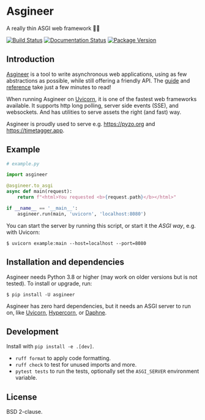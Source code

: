 # Asgineer
A really thin ASGI web framework 🐍🤘

[![Build Status](https://github.com/almarklein/asgineer/workflows/CI/badge.svg)](https://github.com/almarklein/asgineer/actions)
[![Documentation Status](https://readthedocs.org/projects/asgineer/badge/?version=latest)](https://asgineer.readthedocs.io/?badge=latest)
[![Package Version](https://badge.fury.io/py/asgineer.svg)](https://pypi.org/project/asgineer)


## Introduction

[Asgineer](https://asgineer.readthedocs.io) is a tool to write asynchronous
web applications, using as few abstractions as possible, while still
offering a friendly API. The
[guide](https://asgineer.readthedocs.io/guide.html) and
[reference](https://asgineer.readthedocs.io/reference.html) take just a few
minutes to read!

When running Asgineer on [Uvicorn](https://github.com/encode/uvicorn),
it is one of the fastest web frameworks available. It supports http
long polling, server side events (SSE), and websockets. And has utilities
to serve assets the right (and fast) way.

Asgineer is proudly used to serve e.g. https://pyzo.org and https://timetagger.app.


## Example

```py
# example.py

import asgineer

@asgineer.to_asgi
async def main(request):
    return f"<html>You requested <b>{request.path}</b></html>"

if __name__ == '__main__':
    asgineer.run(main, 'uvicorn', 'localhost:8080')
```

You can start the server by running this script, or start it the *ASGI way*, e.g.
with Uvicorn:
```
$ uvicorn example:main --host=localhost --port=8080
```

## Installation and dependencies

Asgineer needs Python 3.8 or higher (may work on older versions but is not tested). To install or upgrade, run:
```
$ pip install -U asgineer
```

Asgineer has zero hard dependencies, but it
needs an ASGI server to run on, like
[Uvicorn](https://github.com/encode/uvicorn),
[Hypercorn](https://gitlab.com/pgjones/hypercorn), or
[Daphne](https://github.com/django/daphne).


## Development

Install with `pip install -e .[dev]`.

* `ruff format` to apply code formatting.
* `ruff check` to test for unused imports and more.
* `pytest tests` to run the tests, optionally set the `ASGI_SERVER` environment variable.


## License

BSD 2-clause.
